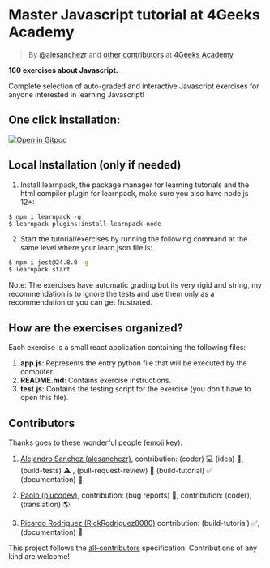 <!-- hide -->
# Master Javascript tutorial at 4Geeks Academy

> By [@alesanchezr](https://twitter.com/alesanchezr) and [other contributors](https://github.com/4GeeksAcademy/master-javascript-programming-exercises/graphs/contributors) at [4Geeks Academy](https://4geeksacademy.co/)
<!-- endhide -->

**160 exercises about Javascript.**

Complete selection of auto-graded and interactive Javascript exercises for anyone interested in learning Javascript!

<!-- hide -->

## One click installation:

[![Open in Gitpod](https://gitpod.io/button/open-in-gitpod.svg)](https://gitpod.io#https://github.com/4GeeksAcademy/master-javascript-programming-exercises.git)

## Local Installation (only if needed)

1. Install learnpack, the package manager for learning tutorials and the html compiler plugin for learnpack, make sure you also have node.js 12+:

```
$ npm i learnpack -g
$ learnpack plugins:install learnpack-node
```

2. Start the tutorial/exercises by running the following command at the same level where your learn.json file is:

```sh
$ npm i jest@24.8.0 -g
$ learnpack start
```

Note: The exercises have automatic grading but its very rigid and string, my recommendation is to ignore the tests and use them only as a recommendation or you can get frustrated.
<!-- endhide -->
## How are the exercises organized?

Each exercise is a small react application containing the following files:

1. **app.js**: Represents the entry python file that will be executed by the computer.  
2. **README.md**: Contains exercise instructions.  
3. **test.js**: Contains the testing script for the exercise (you don't have to open this file).  

 ## Contributors

Thanks goes to these wonderful people ([emoji key](https://github.com/kentcdodds/all-contributors#emoji-key)):

1. [Alejandro Sanchez (alesanchezr)](https://github.com/alesanchezr), contribution: (coder) 💻  (idea) 🤔, (build-tests) ⚠️ , (pull-request-review) 👀 (build-tutorial) ✅ (documentation) 📖

2. [Paolo (plucodev)](https://github.com/plucodev), contribution: (bug reports) 🐛, contribution: (coder), (translation) 🌎

3. [Ricardo Rodriguez (RickRodriguez8080)](https://github.com/RickRodriguez8080) contribution: (build-tutorial)  ✅, (documentation) 📖

This project follows the [all-contributors](https://github.com/kentcdodds/all-contributors) specification. Contributions of any kind are welcome!
